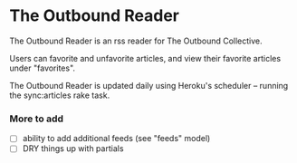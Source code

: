 
# The Outbound Reader

The Outbound Reader is an rss reader for The Outbound Collective.

Users can favorite and unfavorite articles, and view their favorite articles
under "favorites".

The Outbound Reader is updated daily using Heroku's scheduler – running the sync:articles rake task.


### More to add 
- [ ] ability to add additional feeds (see "feeds" model)
- [ ] DRY things up with partials
